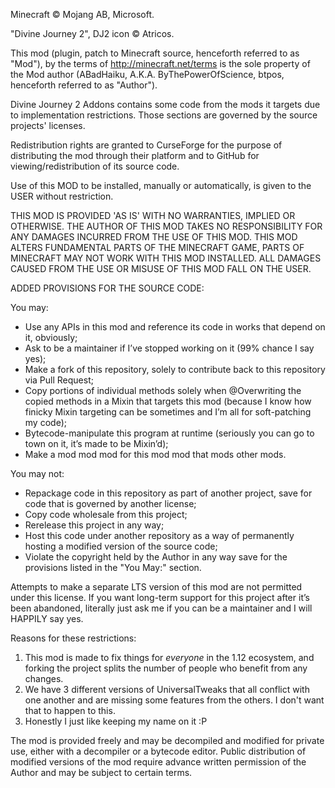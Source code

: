 Minecraft © Mojang AB, Microsoft.

"Divine Journey 2", DJ2 icon © Atricos.

This mod (plugin, patch to Minecraft source, henceforth referred to as "Mod"), by the terms of http://minecraft.net/terms is the sole property of the Mod author (ABadHaiku, A.K.A. ByThePowerOfScience, btpos, henceforth referred to as "Author").

Divine Journey 2 Addons contains some code from the mods it targets due to implementation restrictions. Those sections are governed by the source projects' licenses.

Redistribution rights are granted to CurseForge for the purpose of distributing the mod through their platform and to GitHub for viewing/redistribution of its source code.

Use of this MOD to be installed, manually or automatically, is given to the USER without restriction.

THIS MOD IS PROVIDED 'AS IS' WITH NO WARRANTIES, IMPLIED OR OTHERWISE. THE AUTHOR OF THIS MOD TAKES NO RESPONSIBILITY FOR ANY DAMAGES INCURRED FROM THE USE OF THIS MOD. THIS MOD ALTERS FUNDAMENTAL PARTS OF THE MINECRAFT GAME, PARTS OF MINECRAFT MAY NOT WORK WITH THIS MOD INSTALLED. ALL DAMAGES CAUSED FROM THE USE OR MISUSE OF THIS MOD FALL ON THE USER.



ADDED PROVISIONS FOR THE SOURCE CODE:

You may:

- Use any APIs in this mod and reference its code in works that depend on it, obviously;
- Ask to be a maintainer if I’ve stopped working on it (99% chance I say yes);
- Make a fork of this repository, solely to contribute back to this repository via Pull Request;
- Copy portions of individual methods solely when @Overwriting the copied methods in a Mixin that targets this mod (because I know how finicky Mixin targeting can be sometimes and I’m all for soft-patching my code);
- Bytecode-manipulate this program at runtime (seriously you can go to town on it, it’s made to be Mixin’d);
- Make a mod mod mod for this mod mod that mods other mods.

You may not:

- Repackage code in this repository as part of another project, save for code that is governed by another license;
- Copy code wholesale from this project;
- Rerelease this project in any way;
- Host this code under another repository as a way of permanently hosting a modified version of the source code;
- Violate the copyright held by the Author in any way save for the provisions listed in the "You May:" section.

Attempts to make a separate LTS version of this mod are not permitted under this license. If you want long-term support for this project after it’s been abandoned, literally just ask me if you can be a maintainer and I will HAPPILY say yes.


Reasons for these restrictions:

1. This mod is made to fix things for _everyone_ in the 1.12 ecosystem, and forking the project splits the number of people who benefit from any changes.
2. We have 3 different versions of UniversalTweaks that all conflict with one another and are missing some features from the others. I don't want that to happen to this.
3. Honestly I just like keeping my name on it :P



The mod is provided freely and may be decompiled and modified for private use, either with a decompiler or a bytecode editor. Public distribution of modified versions of the mod require advance written permission of the Author and may be subject to certain terms.